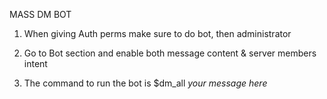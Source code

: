 MASS DM BOT

1. When giving Auth perms make sure to do bot, then administrator

2. Go to Bot section and enable both message content & server members intent

3. The command to run the bot is $dm_all *your message here*
